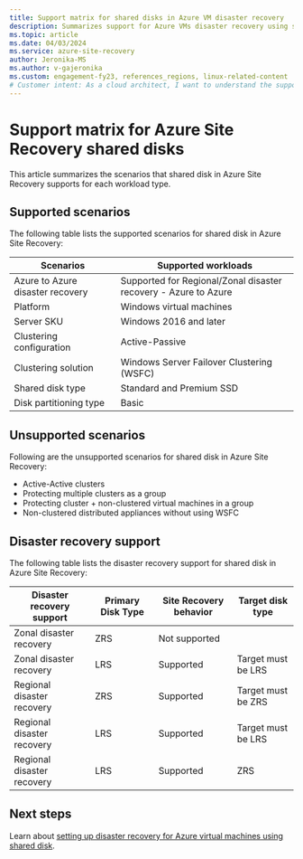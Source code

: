 ```yaml
---
title: Support matrix for shared disks in Azure VM disaster recovery
description: Summarizes support for Azure VMs disaster recovery using shared disk.
ms.topic: article
ms.date: 04/03/2024
ms.service: azure-site-recovery
author: Jeronika-MS
ms.author: v-gajeronika
ms.custom: engagement-fy23, references_regions, linux-related-content
# Customer intent: As a cloud architect, I want to understand the support matrix for shared disks in Azure Site Recovery, so that I can effectively plan and implement disaster recovery strategies for my virtual machine workloads.
---
```


# Support matrix for Azure Site Recovery shared disks 

This article summarizes the scenarios that shared disk in Azure Site Recovery supports for each workload type.


## Supported scenarios

The following table lists the supported scenarios for shared disk in Azure Site Recovery:

| Scenarios | Supported workloads  |
| --- | --- |
| Azure to Azure disaster recovery | Supported for Regional/Zonal disaster recovery - Azure to Azure |
| Platform | Windows virtual machines |
| Server SKU | Windows 2016 and later |
| Clustering configuration | Active-Passive |
| Clustering solution | Windows Server Failover Clustering (WSFC) |
| Shared disk type | Standard and Premium SSD |
| Disk partitioning type | Basic |


## Unsupported scenarios

Following are the unsupported scenarios for shared disk in Azure Site Recovery:

- Active-Active clusters
- Protecting multiple clusters as a group
- Protecting cluster + non-clustered virtual machines in a group
- Non-clustered distributed appliances without using WSFC



## Disaster recovery support 

The following table lists the disaster recovery support for shared disk in Azure Site Recovery:

| Disaster recovery support | Primary Disk Type  | Site Recovery behavior | Target disk type |
| --- | --- | --- | --- |
| Zonal disaster recovery | ZRS | Not supported |  |
| Zonal disaster recovery | LRS | Supported | Target must be LRS |
| Regional disaster recovery | ZRS | Supported | Target must be ZRS |
| Regional disaster recovery | LRS | Supported | Target must be LRS |
| Regional disaster recovery | LRS | Supported | ZRS |

## Next steps

Learn about [setting up disaster recovery for Azure virtual machines using shared disk](./tutorial-shared-disk.md).